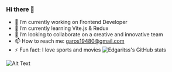 ### Hi there 👋

- 🔭 I’m currently working on Frontend Developer
- 🌱 I’m currently learning Vite.js & Redux
- 👯 I’m looking to collaborate on a creative and innovative team
- 📫 How to reach me: garos19480@gmail.com
- ⚡ Fun fact: I love sports and movies
![Edgaritss's GitHub stats](https://github-readme-stats.vercel.app/api?username=edgaritss&show_icons=true&theme=radical)

![Alt Text](https://media.giphy.com/media/ZVik7pBtu9dNS/giphy.gif)

